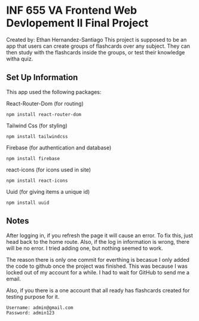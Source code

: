 # INF 655 VA Frontend Web Devlopement II Final Project
Created by: Ethan Hernandez-Santiago
This project is supposed to be an app that users can create groups of flashcards over any subject. They can then study with the flashcards inside the groups, or test their knowledge witha  quiz.

## Set Up Information 
This app used the following packages:

React-Router-Dom (for routing)

```npm install react-router-dom```


Tailwind Css (for styling)

```npm install tailwindcss```


Firebase (for authentication and database)

```npm install firebase```


react-icons (for icons used in site)

```npm install react-icons```


Uuid (for giving items a unique id)

```npm install uuid```


## Notes

After logging in, if you refresh the page it will cause an error. To fix this, just head back to the home route. Also, if the log in information is wrong, there will be no error. I tried adding one, but nothing seemed to work. 

The reason there is only one commit for everthing is becasue I only added the code to github once the project was finished. This was because I was locked out of my account for a while. I had to wait for GitHub to send me a email. 

Also, if you there is a one account that all ready has flashcards created for testing purpose for it. 
```
Username: admin@gmail.com
Password: admin123
```

